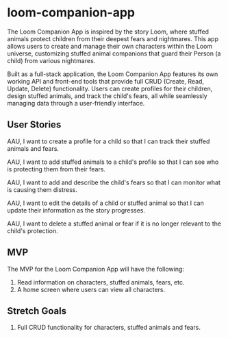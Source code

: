 # loom-companion-app

The Loom Companion App is inspired by the story Loom, where stuffed animals protect children from their deepest fears and nightmares. This app allows users to create and manage their own characters within the Loom universe, customizing stuffed animal companions that guard their Person (a child) from various nightmares.

Built as a full-stack application, the Loom Companion App features its own working API and front-end tools that provide full CRUD (Create, Read, Update, Delete) functionality. Users can create profiles for their children, design stuffed animals, and track the child's fears, all while seamlessly managing data through a user-friendly interface.

## User Stories

AAU, I want to create a profile for a child so that I can track their stuffed animals and fears.

AAU, I want to add stuffed animals to a child's profile so that I can see who is protecting them from their fears.

AAU, I want to add and describe the child's fears so that I can monitor what is causing them distress.

AAU, I want to edit the details of a child or stuffed animal so that I can update their information as the story progresses.

AAU, I want to delete a stuffed animal or fear if it is no longer relevant to the child's protection.

## MVP

The MVP for the Loom Companion App will have the following:

1. Read information on characters, stuffed animals, fears, etc.
2. A home screen where users can view all characters.

## Stretch Goals

1. Full CRUD functionality for characters, stuffed animals and fears.

